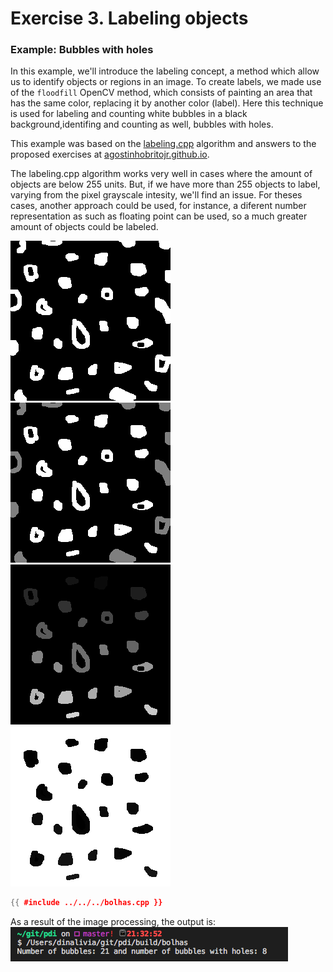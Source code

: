 # Exercise 3. Labeling objects 
### Example: Bubbles with holes

In this example, we'll introduce the labeling concept, a method which allow us to identify objects or regions in an image. To create labels, we made use of the `floodfill` OpenCV method, which consists of painting an area that has the same color, replacing it by another color (label). Here this technique is used for labeling and counting white bubbles in a black background,identifing and counting as well, bubbles with holes.

This example was based on the [labeling.cpp](https://agostinhobritojr.github.io/tutorial/pdi/exemplos/labeling.cpp) algorithm and answers to the proposed exercises at [agostinhobritojr.github.io](https://agostinhobritojr.github.io/tutorial/pdi/#_descri%C3%A7%C3%A3o_do_programa_labeling_cpp).

The labeling.cpp algorithm works very well in cases where the amount of objects are below 255 units. But, if we have more than 255 objects to label, varying from the pixel grayscale intesity, we'll find an issue. For theses cases, another approach could be used, for instance, a diferent number representation as such as floating point can be used, so a much greater amount of objects could be labeled.


![labeling](../img/bolhas.png "Labeling")
![labeling](../img/labeling_part1.png "Labeling")
![labeling](../img/labeling_part2.png "Labeling")
![labeling](../img/labeling.png "Labeling")

```cpp
{{ #include ../../../bolhas.cpp }}
```
As a result of the image processing, the output is:
![labeling](../img/counting.png "Labeling")